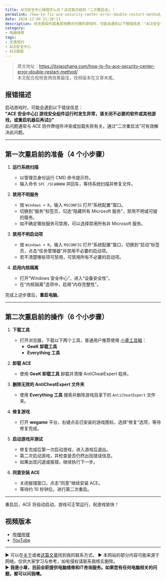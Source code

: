```yaml
---
title: ACE安全中心报错怎么办？试试我总结的「二次重启法」！
permalink: /how-to-fix-ace-security-center-error-double-restart-method/
date: 2024-12-09 21:20:11
description: 玩无畏契约或者其他腾讯代理的游戏时，可能会遇到以下报错信息："ACE安全中心[]游戏安全组件运行时发生异常，请关闭不必要的软件或其他游戏，或重启机器后再试()"。此问题通常与ACE防作弊组件的冲突或加载失败有关，通过“二次重启法”可以有效修复。
category:
- 电脑维修
tags:
- 无畏契约
- ACE安全中心
- ACE报错
---
```


> 原文地址：<https://itxiaozhang.com/how-to-fix-ace-security-center-error-double-restart-method/>  
> 本文配合视频食用效果最佳，视频版本在文章末尾。

## **报错描述**

启动游戏时，可能会遇到以下错误信息：  
**"ACE 安全中心[] 游戏安全组件运行时发生异常，请关闭不必要的软件或其他游戏，或重启机器后再试()"**  
此问题通常与 ACE 防作弊组件冲突或加载失败有关。通过“二次重启法”可有效解决此问题。

---

## **第一次重启前的准备（4 个小步骤）**

1. **运行系统扫描**  
   - 以管理员身份运行 CMD 命令提示符。  
   - 输入命令 `SFC /SCANNOW` 并回车，等待系统扫描并修复文件。

2. **禁用不明服务**  
   - 按 `Windows + R`，输入 `MSCONFIG` 打开“系统配置”窗口。  
   - 切换到“服务”标签页，勾选“隐藏所有 Microsoft 服务”，禁用不明或可疑的服务。  
   - 如不确定哪些服务可禁用，可以选择禁用所有非 Microsoft 服务。

3. **禁用不明启动项**  
   - 按 `Windows + R`，输入 `MSCONFIG` 打开“系统配置”窗口，切换到“启动”标签页，点击“任务管理器”并禁用不必要的启动项。  
   - 若不清楚哪些项可禁用，可禁用所有不必要的启动项。

4. **启用内核隔离**  
   - 打开“Windows 安全中心”，进入“设备安全性”。  
   - 在“内核隔离”选项中，启用“内存完整性”。

完成上述步骤后，**重启电脑**。

---

## **第二次重启前的操作（6 个小步骤）**

1. **下载工具**  
   - 打开浏览器，下载以下两个工具，普通用户推荐使用 [小章工具箱](https://zhang9.com/)：  
     - **GeeK 卸载工具**  
     - **Everything 工具**

2. **卸载 ACE**  
   - 使用 **GeeK 卸载工具** 卸载并清理 AntiCheatExpert 程序。

3. **删除无效的 AntiCheatExpert 文件夹**  
   - 使用 **Everything 工具** 搜索并删除游戏目录下的 `AntiCheatExpert` 文件夹。

4. **修复游戏**  
   - 打开 **wegame** 平台，右键点击已安装的游戏图标，选择“修复”选项，等待修复完成。

5. **启动游戏并测试**  
   - 修复完成后第一次启动游戏，进入游戏后退出。
   - 第二次启动游戏，并检查是否仍然出现错误信息。  
   - 如果出现闪退或报错，继续执行下一步。

6. **同意安装 ACE**  
   - 关闭报错窗口，点击“同意”继续安装 ACE。  
   - 等待约 10 秒钟后，进行第二次重启。

---

重启后，ACE 将自动启动，游戏可正常运行，祝游戏愉快！

## 视频版本

- [哔哩哔哩](https://www.bilibili.com/video/BV1gNqGYUEjX)
- [YouTube](https://youtu.be/nNqVwcb7muw?si=VVbnEthH16uFZuFy)

---
▶ 可以在[关于](https://itxiaozhang.com/about/)或者[这篇文章](https://itxiaozhang.com/about-computer-repair-services-with-me/)找到我的联系方式。
▶ 本网站的部分内容可能来源于网络，仅供大家学习与参考，如有侵权请联系我核实删除。  
▶ **我是小章，目前全职提供电脑维修和IT咨询服务。如果您有任何电脑相关的问题，都可以问我噢。**  
